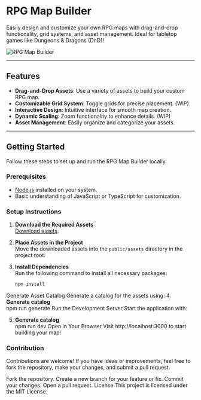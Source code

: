 # RPG Map Builder

Easily design and customize your own RPG maps with drag-and-drop functionality, grid systems, and asset management. Ideal for tabletop games like Dungeons & Dragons (DnD)!

![RPG Map Builder](https://github.com/user-attachments/assets/9bccb9a3-3cb2-421c-9bf8-4e40bb1c2a3d)

---

## Features

- **Drag-and-Drop Assets**: Use a variety of assets to build your custom RPG map.
- **Customizable Grid System**: Toggle grids for precise placement. (WIP)
- **Interactive Design**: Intuitive interface for smooth map creation.
- **Dynamic Scaling**: Zoom functionality to enhance details. (WIP)
- **Asset Management**: Easily organize and categorize your assets.

---

## Getting Started

Follow these steps to set up and run the RPG Map Builder locally.

### Prerequisites

- [Node.js](https://nodejs.org/) installed on your system.
- Basic understanding of JavaScript or TypeScript for customization.

### Setup Instructions

1. **Download the Required Assets**  
   [Download assets](https://drive.usercontent.google.com/download?id=107i-CmDY9VIgpMxObIA0HO4vsbM189Zq&export=download&authuser=0&confirm=t&uuid=d892c3ec-e8e4-44ff-980a-7dd90aefa52c&at=AIrpjvOeSQka4i51cWgpt6IO1ZYo%3A1737217179605).

2. **Place Assets in the Project**  
   Move the downloaded assets into the `public/assets` directory in the project root.

3. **Install Dependencies**  
   Run the following command to install all necessary packages:
   ```bash
   npm install
Generate Asset Catalog
Generate a catalog for the assets using:
4. **Generate catalog**  
npm run generate
Run the Development Server
Start the application with:

5. **Generate catalog**  
npm run dev
Open in Your Browser
Visit http://localhost:3000 to start building your map!


### Contribution
Contributions are welcome! If you have ideas or improvements, feel free to fork the repository, make your changes, and submit a pull request.

Fork the repository.
Create a new branch for your feature or fix.
Commit your changes.
Open a pull request.
License
This project is licensed under the MIT License.






